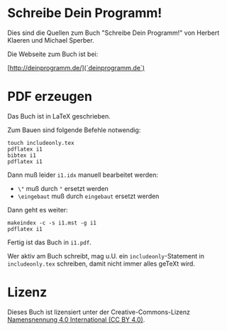# Schreibe Dein Programm!

Dies sind die Quellen zum Buch "Schreibe Dein Programm!" von Herbert
Klaeren und Michael Sperber.

Die Webseite zum Buch ist bei:

[http://deinprogramm.de/](`deinprogramm.de`)

# PDF erzeugen

Das Buch ist in LaTeX geschrieben.

Zum Bauen sind folgende Befehle notwendig:

    touch includeonly.tex
	pdflatex i1
	bibtex i1
	pdflatex i1

Dann muß leider `i1.idx` manuell bearbeitet werden:

- `\"` muß durch `"` ersetzt werden
- `\eingebaut` muß durch `eingebaut` ersetzt werden

Dann geht es weiter:

    makeindex -c -s i1.mst -g i1
	pdflatex i1
	
Fertig ist das Buch in `i1.pdf`.

Wer aktiv am Buch schreibt, mag u.U. ein `includeonly`-Statement in
`includeonly.tex` schreiben, damit nicht immer alles geTeXt wird.

# Lizenz

Dieses Buch ist lizensiert unter der Creative-Commons-Lizenz
[Namensnennung 4.0 International (CC BY
4.0)](http://creativecommons.org/licenses/by/4.0/deed.de).

